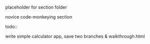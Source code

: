 placeholder for section folder

novice code-monkeying section


todo::

write simple calculator app, save two branches & walkthrough.html